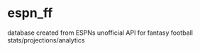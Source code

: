 # espn_ff
database created from ESPNs unofficial API for fantasy football stats/projections/analytics
